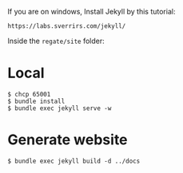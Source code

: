 If you are on windows, Install Jekyll by this tutorial:

```
https://labs.sverrirs.com/jekyll/
```

Inside the `regate/site` folder:


# Local

```
$ chcp 65001
$ bundle install
$ bundle exec jekyll serve -w
```


# Generate website

```
$ bundle exec jekyll build -d ../docs
```